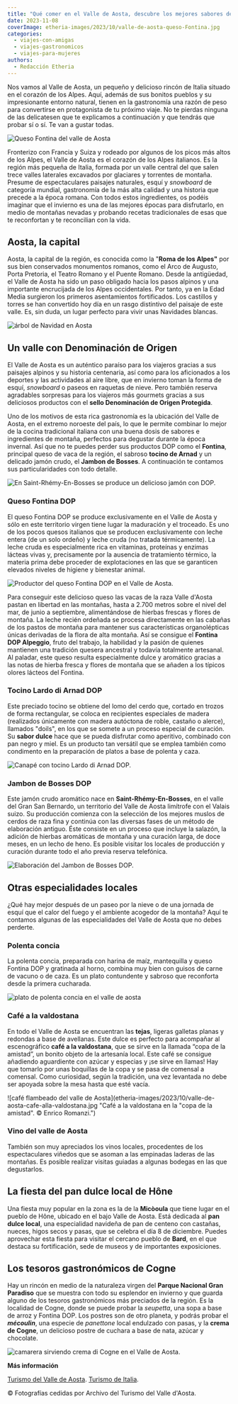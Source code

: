 ```yaml
---
title: "Qué comer en el Valle de Aosta, descubre los mejores sabores de los Alpes italianos"
date: 2023-11-08
coverImage: etheria-images/2023/10/valle-de-aosta-queso-Fontina.jpg
categories: 
  - viajes-con-amigas
  - viajes-gastronomicos
  - viajes-para-mujeres
authors: 
  - Redacción Etheria
---
```


Nos vamos al Valle de Aosta, un pequeño y delicioso rincón de Italia situado en el 
corazón de los Alpes. Aquí, además de sus bonitos pueblos y su impresionante entorno 
natural, tienen en la gastronomía una razón de peso para convertirse en protagonista de 
tu próximo viaje. No te pierdas ninguna de las delicatesen que te explicamos a 
continuación y que tendrás que probar sí o sí. Te van a gustar todas. 

![Queso Fontina del valle de Aosta](etheria-images/2023/10/valle-de-aosta-queso-Fontina.jpg "Queso Fontina, con Denominación de Origen Protegida. © Gaetano Madonia.")

Fronterizo con Francia y Suiza y rodeado por algunos de los picos más altos de los 
Alpes, el Valle de Aosta es el corazón de los Alpes italianos. Es la región más pequeña 
de Italia, formada por un valle central del que salen trece valles laterales excavados 
por glaciares y torrentes de montaña. Presume de espectaculares paisajes naturales, 
esquí y _snowboard_ de categoría mundial, gastronomía de la más alta calidad y una 
historia que precede a la época romana. Con todos estos ingredientes, os podéis imaginar 
que el invierno es una de las mejores épocas para disfrutarlo, en medio de montañas 
nevadas y probando recetas tradicionales de esas que te reconfortan y te reconcilian con 
la vida. 

## Aosta, la capital

Aosta, la capital de la región, es conocida como la "**Roma de los Alpes"** por sus bien 
conservados monumentos romanos, como el Arco de Augusto, Porta Pretoria, el Teatro 
Romano y el Puente Romano. Desde la antigüedad, el Valle de Aosta ha sido un paso 
obligado hacia los pasos alpinos y una importante encrucijada de los Alpes occidentales. 
Por tanto, ya en la Edad Media surgieron los primeros asentamientos fortificados. Los 
castillos y torres se han convertido hoy día en un rasgo distintivo del paisaje de este 
valle. Es, sin duda, un lugar perfecto para vivir unas Navidades blancas. 

![árbol de Navidad en Aosta](etheria-images/2023/10/valle-de-aosta-Piazza-Chanoux-Aosta.jpg "Piazza Chanoux en Aosta en la época navideña. © Enrico Romanzi.")

## Un valle con Denominación de Origen

El Valle de Aosta es un auténtico paraíso para los viajeros gracias a sus paisajes 
alpinos y su historia centenaria, así como para los aficionados a los deportes y las 
actividades al aire libre, que en invierno toman la forma de esquí, _snowboard_ o paseos 
en raquetas de nieve. Pero también reserva agradables sorpresas para los viajeros más 
gourmets gracias a sus deliciosos productos con el **sello Denominación de Origen 
Protegida**. 

Uno de los motivos de esta rica gastronomía es la ubicación del Valle de Aosta, en el 
extremo noroeste del país, lo que le permite combinar lo mejor de la cocina tradicional 
italiana con una buena dosis de sabores e ingredientes de montaña, perfectos para 
degustar durante la época invernal. Así que no te puedes perder sus productos DOP como 
el **Fontina**, principal queso de vaca de la región, el sabroso **tocino de Arnad** y 
un delicado jamón crudo, el **Jambon de Bosses**. A continuación te contamos sus 
particularidades con todo detalle. 

![](etheria-images/2023/10/valle-de-aosta-Borgo-Saint-Rhemy.jpg "En Saint-Rhémy-En-Bosses se produce un delicioso jamón con DOP.")

### Queso Fontina DOP

El queso Fontina DOP se produce exclusivamente en el Valle de Aosta y sólo en este 
territorio virgen tiene lugar la maduración y el troceado. Es uno de los pocos quesos 
italianos que se producen exclusivamente con leche entera (de un solo ordeño) y leche 
cruda (no tratada térmicamente). La leche cruda es especialmente rica en vitaminas, 
proteínas y enzimas lácteas vivas y, precisamente por la ausencia de tratamiento 
térmico, la materia prima debe proceder de explotaciones en las que se garanticen 
elevados niveles de higiene y bienestar animal. 

![Productor del queso Fontina DOP en el Valle de Aosta.](etheria-images/2023/10/valle-de-aosta-Magazzino-Fontine-di-Valpelline.jpg "Producción del queso Fontina DOP en el Valle de Aosta. © Enrico Romanzi.")

Para conseguir este delicioso queso las vacas de la raza Valle d'Aosta pastan en 
libertad en las montañas, hasta a 2.700 metros sobre el nivel del mar, de junio a 
septiembre, alimentándose de hierbas frescas y flores de montaña. La leche recién 
ordeñada se procesa directamente en las cabañas de los pastos de montaña para mantener 
sus características organolépticas únicas derivadas de la flora de alta montaña. Así se 
consigue el **Fontina DOP Alpeggio**, fruto del trabajo, la habilidad y la pasión de 
quienes mantienen una tradición quesera ancestral y todavía totalmente artesanal. Al 
paladar, este queso resulta especialmente dulce y aromático gracias a las notas de 
hierba fresca y flores de montaña que se añaden a los típicos olores lácteos del 
Fontina. 

### Tocino Lardo di Arnad DOP

Este preciado tocino se obtiene del lomo del cerdo que, cortado en trozos de forma 
rectangular, se coloca en recipientes especiales de madera (realizados únicamente con 
madera autóctona de roble, castaño o alerce), llamados "doils", en los que se somete a 
un proceso especial de curación. Su **sabor dulce** hace que se pueda disfrutar como 
aperitivo, combinado con pan negro y miel. Es un producto tan versátil que se emplea 
también como condimento en la preparación de platos a base de polenta y caza. 

![Canapé con tocino Lardo di Arnad DOP.](etheria-images/2023/11/valle-aosta-tocino-Lard-d-Arnad.jpg "Canapé con tocino Lardo di Arnad DOP.")

### Jambon de Bosses DOP

Este jamón crudo aromático nace en **Saint-Rhémy-En-Bosses**, en el valle del Gran San 
Bernardo, un territorio del Valle de Aosta limítrofe con el Valais suizo. Su producción 
comienza con la selección de los mejores muslos de cerdos de raza fina y continúa con 
las diversas fases de un método de elaboración antiguo. Éste consiste en un proceso que 
incluye la salazón, la adición de hierbas aromáticas de montaña y una curación larga, de 
doce meses, en un lecho de heno. Es posible visitar los locales de producción y curación 
durante todo el año previa reserva telefónica. 

![Elaboración del Jambon de Bosses DOP.](etheria-images/2023/11/valle-aosta-jamon-de-bosses.jpg "Elaboración del Jambon de Bosses DOP. © Stefano Venturini.")

## Otras especialidades locales

¿Qué hay mejor después de un paseo por la nieve o de una jornada de esquí que el calor 
del fuego y el ambiente acogedor de la montaña? Aquí te contamos algunas de las 
especialidades del Valle de Aosta que no debes perderte. 

### Polenta concia

La polenta concia, preparada con harina de maíz, mantequilla y queso Fontina DOP y 
gratinada al horno, combina muy bien con guisos de carne de vacuno o de caza. Es un 
plato contundente y sabroso que reconforta desde la primera cucharada. 

![plato de polenta concia en el valle de aosta](etheria-images/2023/11/valle-de-aosta-Polenta-concia.jpg "La polenta concia es una de las especialidades del Valle de Aosta. © Enrico Romanzi.")

### Café a la valdostana

En todo el Valle de Aosta se encuentran las **tejas**, ligeras galletas planas y 
redondas a base de avellanas. Este dulce es perfecto para acompañar al escenográfico 
**café a la valdostana**, que se sirve en la llamada “copa de la amistad”, un bonito 
objeto de la artesanía local. Este café se consigue añadiendo aguardiente con azúcar y 
especias y ¡se sirve en llamas! Hay que tomarlo por unas boquillas de la copa y se pasa 
de comensal a comensal. Como curiosidad, según la tradición, una vez levantada no debe 
ser apoyada sobre la mesa hasta que esté vacía. 

![café flambeado del valle de Aosta](etheria-images/2023/10/valle-de-aosta-cafe-alla-valdostana.jpg "Café a la valdostana en la "copa de la amistad". © Enrico Romanzi.")

### Vino del valle de Aosta

También son muy apreciados los vinos locales, procedentes de los espectaculares viñedos 
que se asoman a las empinadas laderas de las montañas. Es posible realizar visitas 
guiadas a algunas bodegas en las que degustarlos. 

## La fiesta del pan dulce local de Hône

Una fiesta muy popular en la zona es la de la **Micòoula** que tiene lugar en el pueblo 
de Hône, ubicado en el bajo Valle de Aosta. Está dedicada al **pan dulce local**, una 
especialidad navideña de pan de centeno con castañas, nueces, higos secos y pasas, que 
se celebra el día 8 de diciembre. Puedes aprovechar esta fiesta para visitar el cercano 
pueblo de **Bard**, en el que destaca su fortificación, sede de museos y de importantes 
exposiciones. 

## Los tesoros gastronómicos de Cogne

Hay un rincón en medio de la naturaleza virgen del **Parque Nacional Gran Paradiso** que 
se muestra con todo su esplendor en invierno y que guarda alguno de los tesoros 
gastronómicos más preciados de la región. Es la localidad de Cogne, donde se puede 
probar la _seupetta_, una sopa a base de arroz y Fontina DOP. Los postres son de otro 
planeta, y podrás probar el _**mécoulin**_, una especie de _panettone_ local endulzado 
con pasas, y la **crema de Cogne**, un delicioso postre de cuchara a base de nata, 
azúcar y chocolate. 

![camarera sirviendo crema di Cogne en el Valle de Aosta.](etheria-images/2023/10/valle-de-aosta-crema-di-Cogne.jpg "La crema de Cogne es una deliciosa crema con cacao que se degusta en el Valle de Aosta. © Enrico Romanzi.")

**Más información** 

[Turismo del Valle de Aosta](https://www.lovevda.it/es). [Turismo de 
Italia](https://www.italia.it/es?utm_source=Etheria%20Magazine%20-%20Vague%20II&utm_medium=Branded%20content%20Digital&utm_campaign=Enogastronomia&utm_content=es23&utm_term=vda). 

© Fotografías cedidas por Archivo del Turismo del Valle d'Aosta.
